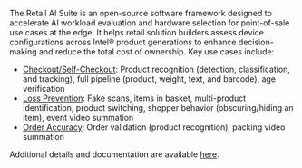 The Retail AI Suite is an open-source software framework designed to accelerate AI workload evaluation and hardware selection for point-of-sale use cases at the edge. It helps retail solution builders assess device configurations across Intel® product generations to enhance decision-making and reduce the total cost of ownership. Key use cases include:
- [Checkout/Self-Checkout](https://github.com/intel-retail/automated-self-checkout): Product recognition (detection, classification, and tracking), full pipeline (product, weight, text, and barcode), age verification
- [Loss Prevention](https://github.com/intel-retail/loss-prevention): Fake scans, items in basket, multi-product identification, product switching, shopper behavior (obscuring/hiding an item), event video summation
- [Order Accuracy](): Order validation (product recognition), packing video summation

Additional details and documentation are available [here](https://github.com/intel-retail).
